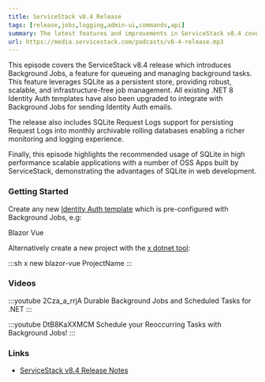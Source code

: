 ```yaml
---
title: ServiceStack v8.4 Release
tags: [release,jobs,logging,admin-ui,commands,api]
summary: The latest features and improvements in ServiceStack v8.4 covering Background Jobs, SQLite Request Logs, Scalable SQLite Apps and more!
url: https://media.servicestack.com/podcasts/v8-4-release.mp3
---
```


This episode covers the ServiceStack v8.4 release which introduces Background Jobs, 
a feature for queueing and managing background tasks. This feature leverages SQLite as a 
persistent store, providing robust, scalable, and infrastructure-free job management.
All existing .NET 8 Identity Auth templates have also been upgraded to integrate with 
Background Jobs for sending Identity Auth emails. 

The release also includes SQLite Request Logs support for persisting Request Logs into monthly
archivable rolling databases enabling a richer monitoring and logging experience. 

Finally, this episode highlights the recommended usage of SQLite in high performance scalable
applications with a number of OSS Apps built by ServiceStack, demonstrating the 
advantages of SQLite in web development.

### Getting Started

Create any new [Identity Auth template](/start) which is pre-configured with Background Jobs, e.g:

<project-creator v-slot="x">
    <project-template :name="x.text" repo="NetCoreTemplates/blazor-vue" :tags="['auth','vue']">
        <div class="mb-3 text-xl font-medium text-gray-700 dark:text-gray-200">Blazor Vue</div>
        <template #icon>
            <img class='w-12 h-12' src="/img/svgs/blazor.svg">
        </template>
    </project-template>
</project-creator>

Alternatively create a new project with the [x dotnet tool](https://docs.servicestack.net/dotnet-new):

:::sh
x new blazor-vue ProjectName
:::

### Videos

:::youtube 2Cza_a_rrjA
Durable Background Jobs and Scheduled Tasks for .NET
:::

:::youtube DtB8KaXXMCM
Schedule your Reoccurring Tasks with Background Jobs!
:::

### Links

- [ServiceStack v8.4 Release Notes](https://docs.servicestack.net/releases/v8_04)